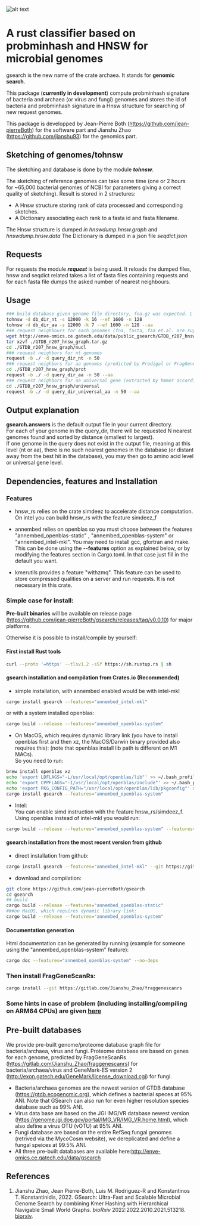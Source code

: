 ![alt text](https://github.com/jean-pierreBoth/gsearch/blob/master/GSearch-logo.jpg?raw=true)

# A rust classifier based on probminhash and HNSW for microbial genomes

gsearch is the new name of the crate archaea.  It stands for **genomic search**.  

This package (**currently in development**) compute probminhash signature of  bacteria and archaea (or virus and fungi) genomes and stores the id of bacteria and probminhash signature in a Hnsw structure for searching of new request genomes.

This package is developped by Jean-Pierre Both (https://github.com/jean-pierreBoth) for the software part and Jianshu Zhao (https://github.com/jianshu93) for the genomics part.

## Sketching of genomes/tohnsw

The sketching and database is done by the module ***tohnsw***.

The sketching of reference genomes can take some time (one or 2 hours for ~65,000 bacterial genomes of NCBI for parameters giving a correct quality of sketching). Result is stored in 2 structures:
- A Hnsw structure storing rank of data processed and corresponding sketches.
- A Dictionary associating each rank to a fasta id and fasta filename.

The Hnsw structure is dumped *in hnswdump.hnsw.graph* and  *hnswdump.hnsw.data*
The Dictionary is dumped in a json file *seqdict.json*
## Requests

For requests  the module ***request*** is being used. It reloads the dumped files, hnsw and seqdict related
takes a list of fasta files containing requests and for each fasta file dumps the asked number of nearest neighbours.

## Usage

```bash
### build database given genome file directory, fna.gz was expected. L for nt and .faa or .faa.gz for --aa. Limit for k is 32 (15 not work due to compression), for s is 65535 (u16) and for n is 255 (u8)
tohnsw -d db_dir_nt -s 12000 -k 16 --ef 1600 -n 128
tohnsw -d db_dir_aa -s 12000 -k 7 --ef 1600 -n 128 --aa
### request neighbours for each genomes (fna, fasta, faa et.al. are supported) in query_dir_nt or aa using pre-built database:
wget http://enve-omics.ce.gatech.edu/data/public_gsearch/GTDB_r207_hnsw_graph.tar.gz
tar xzvf ./GTDB_r207_hnsw_graph.tar.gz
cd ./GTDB_r207_hnsw_graph/nucl
### request neighbors for nt genomes
request -b ./ -d query_dir_nt -n 50
### request neighbors for aa genomes (predicted by Prodigal or FragGeneScanRs)
cd ./GTDB_r207_hnsw_graph/prot
request -b ./ -d query_dir_aa -n 50 --aa
### request neighbors for aa universal gene (extracted by hmmer according to hmm files provided)
cd ./GTDB_r207_hnsw_graph/universal
request -b ./ -d query_dir_universal_aa -n 50 --aa
```



## Output explanation

**gsearch.answers** is the default output file in your current directory.  
 For each of your genome in the query_dir, there will be requested N nearest genomes found and sorted by distance (smallest to largest).  
  If one genome in the query does not exist in the output file, meaning at this level (nt or aa), there is no such nearest genomes in the database (or distant away from the best hit in the database), you may then go to amino acid level or universal gene level.

## Dependencies, features and Installation

### Features


* hnsw_rs relies on the crate simdeez to accelerate distance computation. On intel you can build hnsw_rs with the feature simdeez_f

* annembed relies on openblas so you must choose between  the features "annembed_openblas-static" , "annembed_openblas-system" or "annembed_intel-mkl". You may need to install gcc, gfortran and make.
This can be done using the **--features** option as explained below, or by modifying the features section in  Cargo.toml. In that case just fill in the default you want.
* kmerutils provides a feature "withzmq". This feature can be used to store compressed qualities on a server and run requests. It is not necessary in this crate.

### Simple case for install:

**Pre-built binaries** will be available on release page (https://github.com/jean-pierreBoth/gsearch/releases/tag/v0.0.10) for major platforms. 

Otherwise it is possible to install/compile by yourself:

#### First install Rust tools

```bash
curl --proto '=https' --tlsv1.2 -sSf https://sh.rustup.rs | sh
```

#### gsearch installation and compilation from Crates.io (Recommended)
-  simple installation, with annembed enabled would be with intel-mkl

```bash
cargo install gsearch --features="annembed_intel-mkl"
```

or with a system installed openblas:

```bash
cargo build --release --features="annembed_openblas-system" 
```
 - On MacOS, which requires dynamic library link (you have to install openblas first and then xz, the MacOS/Darwin binary provided also requires this):
(note that openblas install lib path is different on M1 MACs).  
So you need to run:

```bash
brew install openblas xz
echo 'export LDFLAGS="-L/usr/local/opt/openblas/lib"' >> ~/.bash_profile
echo 'export CPPFLAGS="-I/usr/local/opt/openblas/include"' >> ~/.bash_profile
echo 'export PKG_CONFIG_PATH="/usr/local/opt/openblas/lib/pkgconfig"' >> ~/.bash_profile
cargo install gsearch --features="annembed_openblas-system"
```


- Intel:  
  You can enable simd instruction with the feature hnsw_rs/simdeez_f.  
  Using openblas instead of intel-mkl you would run:  
```bash
cargo build --release --features="annembed_openblas-system" --features="hnsw_rs/simdeez_f"
```

#### gsearch installation from the most recent version from github

- direct installation from github:  
```bash
cargo install gsearch --features="annembed_intel-mkl" --git https://github.com/jean-pierreBoth/gsearch
```

- download and compilation:
```bash
git clone https://github.com/jean-pierreBoth/gsearch
cd gsearch
## build
cargo build --release --features="annembed_openblas-static" 
###on MacOS, which requires dynamic library link:
cargo build --release --features="annembed_openblas-system" 
```
#### Documentation generation

Html documentation can be generated by running (example for someone using the "annembed_openblas-system" feature):

```bash
cargo doc --features="annembed_openblas-system" --no-deps
```

### Then install FragGeneScanRs:
```bash
cargo install --git https://gitlab.com/Jianshu_Zhao/fraggenescanrs
```


### Some hints in case of problem (including installing/compiling on ARM64 CPUs) are given [here](./installpb.md)

## Pre-built databases

We provide pre-built genome/proteome database graph file for bacteria/archaea, virus and fungi. Proteome database are based on genes for each genome, predicted by FragGeneScanRs (https://gitlab.com/Jianshu_Zhao/fraggenescanrs) for bacteria/archaea/virus and GeneMark-ES version 2 (http://exon.gatech.edu/GeneMark/license_download.cgi) for fungi.  

- Bacteria/archaea genomes are the newest version of GTDB database (https://gtdb.ecogenomic.org), which defines a bacterial speces at 95% ANI. Note that GSearch can also run for even higher resolution species database such as 99% ANI.
- Virus data base are based on the JGI IMG/VR database newest version (https://genome.jgi.doe.gov/portal/IMG_VR/IMG_VR.home.html), which also define a virus OTU (vOTU) at 95% ANI.  
- Fungi database are based on the entire RefSeq fungal genomes (retrived via the MycoCosm website), we dereplicated and define a fungal speices at 99.5% ANI. 
- All three pre-built databases are available here:http://enve-omics.ce.gatech.edu/data/gsearch 



## References

1. Jianshu Zhao, Jean Pierre-Both, Luis M. Rodriguez-R and Konstantinos T. Konstantinidis, 2022. GSearch: Ultra-Fast and Scalable Microbial Genome Search by combining Kmer Hashing with Hierarchical Navigable Small World Graphs. *bioRxiv* 2022:2022.2010.2021.513218. [biorxiv](https://www.biorxiv.org/content/10.1101/2022.10.21.513218v1).

